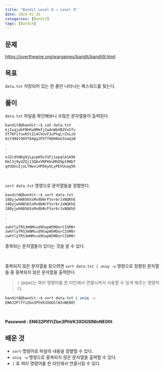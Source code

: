 ```yaml
---
title: "Bandit Level 8 → Level 9"
date: 2024-01-26
categories: [Bandit]
tags: [Bandit]
---
```


## 문제
<https://overthewire.org/wargames/bandit/bandit9.html>

## 목표
`data.txt` 저장되어 있는 한 줄만 나타나는 패스워드를 찾는다.
 
## 풀이
`data.txt` 파일을 확인해보니 수많은 문자열들이 출력된다.

```sh
bandit8@bandit:~$ cat data.txt
kjIuqjobFBhKw9Mmfj2wAnWbXB2VxSfv
5Y76FifuxKStZi4CVovF2uPhgLrZnLzG
AiYd84lOOVTA4gqJPX7f6DH8eG3zwq1W
.
.
.
eJZcdtHKg9jLpvpK9v31Fj1opqlA1A9k
Dml3j9ydZQj13Q6xVRPHVuMhD9pt0NbT
qtUQnuIjoLTNwviHPE6yULyPEVUuag5K
```  

&nbsp;  

`sort data.txt` 명령으로 문자열들을 정렬한다.

```sh
bandit8@bandit:~$ sort data.txt
18DyjwhN856SsMx8bNrFSvr6rJxNQKhE
18DyjwhN856SsMx8bNrFSvr6rJxNQKhE
18DyjwhN856SsMx8bNrFSvr6rJxNQKhE
.
.
.
zwhYlyTRS3mNMsud9hapW5MDorCIGM0r
zwhYlyTRS3mNMsud9hapW5MDorCIGM0r
zwhYlyTRS3mNMsud9hapW5MDorCIGM0r
```
중복되는 문자열들이 있다는 것을 알 수 있다.  

&nbsp;  

중복되지 않은 문자열을 찾으려면 
`sort data.txt | uniq -u` 명령으로 정렬된 문자열들 중 중복되지 않은 문자열을 출력한다.

> `|` (pipe)는 여러 명령어를 한 라인에서 연결시켜서 사용할 수 있게 해주는 명령어다.

```sh
bandit8@bandit:~$ sort data.txt | uniq -u
EN632PlfYiZbn3PhVK3XOGSlNInNE00t
```  

&nbsp;  

**Password : EN632PlfYiZbn3PhVK3XOGSlNInNE00t**

## 배운 것
- `sort` 명령어로 파일의 내용을 정렬할 수 있다.
- `uniq -u` 명령으로 중복되지 않은 문자열을 출력할 수 있다.
- `|` 로 여러 명령어를 한 라인에서 연결시킬 수 있다.